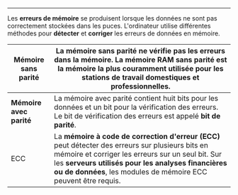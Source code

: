 

----

Les **erreurs de mémoire** se produisent lorsque les données ne sont pas correctement stockées dans les puces. L'ordinateur utilise différentes méthodes pour **détecter** et **corriger** les erreurs de données en mémoire.




| Mémoire sans parité     | La mémoire sans parité ne vérifie pas les erreurs dans la mémoire. La mémoire RAM sans parité est la mémoire la plus couramment utilisée pour les **stations de travail domestiques** et **professionnelles**.                                                                 |
| ----------------------- | ------------------------------------------------------------------------------------------------------------------------------------------------------------------------------------------------------------------------------------------------------------------------------ |
| **Mémoire avec parité** | La mémoire avec parité contient huit bits pour les données et un bit pour la vérification des erreurs. Le bit de vérification des erreurs est appelé **bit de parité**.                                                                                                        |
| ECC                     | La **mémoire à code de correction d'erreur (ECC)** peut détecter des erreurs sur plusieurs bits en mémoire et corriger les erreurs sur un seul bit. Sur les **serveurs utilisés pour les analyses financières ou de données**, les modules de mémoire ECC peuvent être requis. |





